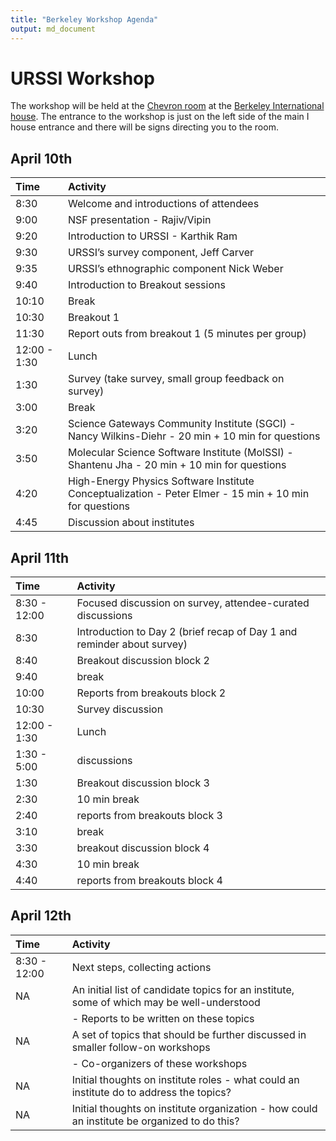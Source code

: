 ```yaml
---
title: "Berkeley Workshop Agenda"
output: md_document
---
```






# URSSI Workshop

The workshop will be held at the [Chevron room](http://ihouse.berkeley.edu/events/venues.php) at the <a href="https://goo.gl/maps/yw3cEcGcBPo">Berkeley International house</a>. The entrance to the workshop is just on the left side of the main I house entrance and there will be signs directing you to the room.



## April 10th


|Time         |Activity                                                                                               |
|:------------|:------------------------------------------------------------------------------------------------------|
|8:30         |Welcome and introductions of attendees                                                                 |
|9:00         |NSF presentation - Rajiv/Vipin                                                                         |
|9:20         |Introduction to URSSI - Karthik Ram                                                                    |
|9:30         |URSSI’s survey component, Jeff Carver                                                                  |
|9:35         |URSSI’s ethnographic component Nick Weber                                                              |
|9:40         |Introduction to Breakout sessions                                                                      |
|10:10        |Break                                                                                                  |
|10:30        |Breakout 1                                                                                             |
|11:30        |Report outs from breakout 1 (5 minutes per group)                                                      |
|12:00 - 1:30 |Lunch                                                                                                  |
|1:30         |Survey (take survey, small group feedback on survey)                                                   |
|3:00         |Break                                                                                                  |
|3:20         |Science Gateways Community Institute (SGCI) - Nancy Wilkins-Diehr - 20 min + 10 min for questions      |
|3:50         |Molecular Science Software Institute (MolSSI) - Shantenu Jha - 20 min + 10 min for questions           |
|4:20         |High-Energy Physics Software Institute Conceptualization - Peter Elmer - 15 min + 10 min for questions |
|4:45         |Discussion about institutes                                                                            |

## April 11th


|Time         |Activity                                                               |
|:------------|:----------------------------------------------------------------------|
|8:30 - 12:00 |Focused discussion on survey, attendee-curated discussions             |
|8:30         |Introduction to Day 2 (brief recap of Day 1 and reminder about survey) |
|8:40         |Breakout discussion block 2                                            |
|9:40         |break                                                                  |
|10:00        |Reports from breakouts block 2                                         |
|10:30        |Survey discussion                                                      |
|12:00 - 1:30 |Lunch                                                                  |
|1:30 - 5:00  |discussions                                                            |
|1:30         |Breakout discussion block 3                                            |
|2:30         |10 min break                                                           |
|2:40         |reports from breakouts block 3                                         |
|3:10         |break                                                                  |
|3:30         |breakout discussion block 4                                            |
|4:30         |10 min break                                                           |
|4:40         |reports from breakouts block 4                                         |

## April 12th


|Time         |Activity                                                                                     |
|:------------|:--------------------------------------------------------------------------------------------|
|8:30 - 12:00 |Next steps, collecting actions                                                               |
|NA           |An initial list of candidate topics for an institute, some of which may be well-understood   |
|             | - Reports to be written on these topics                                                     |
|NA           |A set of topics that should be further discussed in smaller follow-on workshops              |
|             | - Co-organizers of these workshops                                                          |
|NA           |Initial thoughts on institute roles - what could an institute do to address the topics?      |
|NA           |Initial thoughts on institute organization - how could an institute be organized to do this? |





